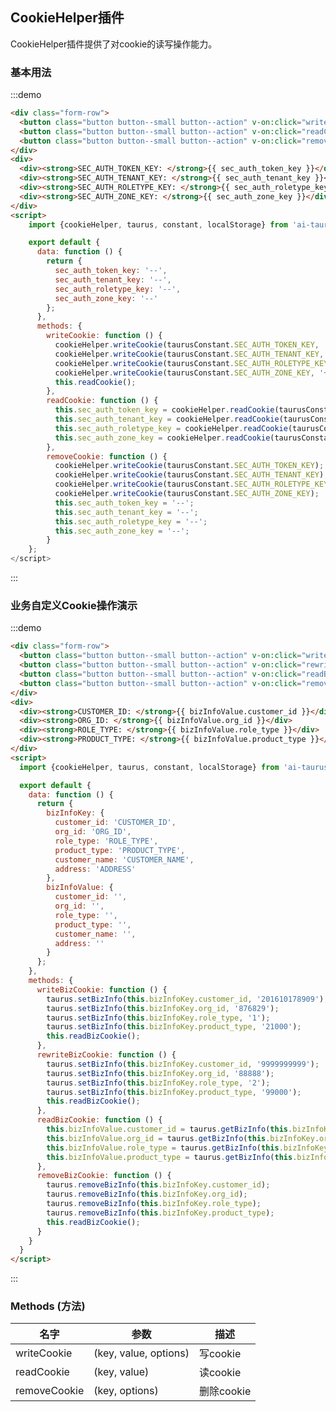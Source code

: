 <script>
  import {cookieHelper, taurus, taurusConstant, localStorage} from 'ai-taurus-desktop';

  export default {
    ready () {
      this.bizInfoValue.customer_name = localStorage.get(this.bizInfoKey.customer_name);
      this.bizInfoValue.address = localStorage.get(this.bizInfoKey.address);
    },
    data: function () {
      return {
        sec_auth_token_key: '--',
        sec_auth_tenant_key: '--',
        sec_auth_roletype_key: '--',
        sec_auth_zone_key: '--',
        bizInfoKey: {
          customer_id: 'CUSTOMER_ID',
          org_id: 'ORG_ID',
          role_type: 'ROLE_TYPE',
          product_type: 'PRODUCT_TYPE',
          customer_name: 'CUSTOMER_NAME',
          address: 'ADDRESS'
        },
        bizInfoValue: {
          customer_id: '',
          org_id: '',
          role_type: '',
          product_type: '',
          customer_name: '',
          address: ''
        }
      };
    },
    methods: {
            writeCookie: function () {
              cookieHelper.writeCookie(taurusConstant.SEC_AUTH_TOKEN_KEY, '7faf3df3d00c809b4e67b13f2778850e3f8d2fa241e143401d09c691fb6b5d5c');
              cookieHelper.writeCookie(taurusConstant.SEC_AUTH_TENANT_KEY, '10');
              cookieHelper.writeCookie(taurusConstant.SEC_AUTH_ROLETYPE_KEY, 'Operator');
              cookieHelper.writeCookie(taurusConstant.SEC_AUTH_ZONE_KEY, '+0900');
              this.readCookie();
            },
            readCookie: function () {
              this.sec_auth_token_key = cookieHelper.readCookie(taurusConstant.SEC_AUTH_TOKEN_KEY);
              this.sec_auth_tenant_key = cookieHelper.readCookie(taurusConstant.SEC_AUTH_TENANT_KEY);
              this.sec_auth_roletype_key = cookieHelper.readCookie(taurusConstant.SEC_AUTH_ROLETYPE_KEY);
              this.sec_auth_zone_key = cookieHelper.readCookie(taurusConstant.SEC_AUTH_ZONE_KEY);
            },
            removeCookie: function () {
              cookieHelper.writeCookie(taurusConstant.SEC_AUTH_TOKEN_KEY);
              cookieHelper.writeCookie(taurusConstant.SEC_AUTH_TENANT_KEY);
              cookieHelper.writeCookie(taurusConstant.SEC_AUTH_ROLETYPE_KEY);
              cookieHelper.writeCookie(taurusConstant.SEC_AUTH_ZONE_KEY);
              this.sec_auth_token_key = '--';
              this.sec_auth_tenant_key = '--';
              this.sec_auth_roletype_key = '--';
              this.sec_auth_zone_key = '--';
            },
            writeBizCookie: function () {
              taurus.setBizInfo(this.bizInfoKey.customer_id, '201610178909');
              taurus.setBizInfo(this.bizInfoKey.org_id, '876829');
              taurus.setBizInfo(this.bizInfoKey.role_type, '1');
              taurus.setBizInfo(this.bizInfoKey.product_type, '21000');
              this.readBizCookie();
            },
            rewriteBizCookie: function () {
              taurus.setBizInfo(this.bizInfoKey.customer_id, '9999999999');
              taurus.setBizInfo(this.bizInfoKey.org_id, '88888');
              taurus.setBizInfo(this.bizInfoKey.role_type, '2');
              taurus.setBizInfo(this.bizInfoKey.product_type, '99000');
              this.readBizCookie();
            },
            readBizCookie: function () {
              this.bizInfoValue.customer_id = taurus.getBizInfo(this.bizInfoKey.customer_id);
              this.bizInfoValue.org_id = taurus.getBizInfo(this.bizInfoKey.org_id);
              this.bizInfoValue.role_type = taurus.getBizInfo(this.bizInfoKey.role_type);
              this.bizInfoValue.product_type = taurus.getBizInfo(this.bizInfoKey.product_type);
            },
            removeBizCookie: function () {
              taurus.removeBizInfo(this.bizInfoKey.customer_id);
              taurus.removeBizInfo(this.bizInfoKey.org_id);
              taurus.removeBizInfo(this.bizInfoKey.role_type);
              taurus.removeBizInfo(this.bizInfoKey.product_type);
              this.readBizCookie();
            }
          }
  };
</script>

## CookieHelper插件

CookieHelper插件提供了对cookie的读写操作能力。

### 基本用法

:::demo

```html
<div class="form-row">
  <button class="button button--small button--action" v-on:click="writeCookie">write cookie</button>
  <button class="button button--small button--action" v-on:click="readCookie">read cookie</button>
  <button class="button button--small button--action" v-on:click="removeCookie">remove cookie</button>
</div>
<div>
  <div><strong>SEC_AUTH_TOKEN_KEY: </strong>{{ sec_auth_token_key }}</div>
  <div><strong>SEC_AUTH_TENANT_KEY: </strong>{{ sec_auth_tenant_key }}</div>
  <div><strong>SEC_AUTH_ROLETYPE_KEY: </strong>{{ sec_auth_roletype_key }}</div>
  <div><strong>SEC_AUTH_ZONE_KEY: </strong>{{ sec_auth_zone_key }}</div>
</div>
<script>
    import {cookieHelper, taurus, constant, localStorage} from 'ai-taurus-desktop';

    export default {
      data: function () {
        return {
          sec_auth_token_key: '--',
          sec_auth_tenant_key: '--',
          sec_auth_roletype_key: '--',
          sec_auth_zone_key: '--'
        };
      },
      methods: {
        writeCookie: function () {
          cookieHelper.writeCookie(taurusConstant.SEC_AUTH_TOKEN_KEY, '7faf3df3d00c809b4e67b13f2778850e3f8d2fa241e143401d09c691fb6b5d5c');
          cookieHelper.writeCookie(taurusConstant.SEC_AUTH_TENANT_KEY, '10');
          cookieHelper.writeCookie(taurusConstant.SEC_AUTH_ROLETYPE_KEY, 'Operator');
          cookieHelper.writeCookie(taurusConstant.SEC_AUTH_ZONE_KEY, '+0900');
          this.readCookie();
        },
        readCookie: function () {
          this.sec_auth_token_key = cookieHelper.readCookie(taurusConstant.SEC_AUTH_TOKEN_KEY);
          this.sec_auth_tenant_key = cookieHelper.readCookie(taurusConstant.SEC_AUTH_TENANT_KEY);
          this.sec_auth_roletype_key = cookieHelper.readCookie(taurusConstant.SEC_AUTH_ROLETYPE_KEY);
          this.sec_auth_zone_key = cookieHelper.readCookie(taurusConstant.SEC_AUTH_ZONE_KEY);
        },
        removeCookie: function () {
          cookieHelper.writeCookie(taurusConstant.SEC_AUTH_TOKEN_KEY);
          cookieHelper.writeCookie(taurusConstant.SEC_AUTH_TENANT_KEY);
          cookieHelper.writeCookie(taurusConstant.SEC_AUTH_ROLETYPE_KEY);
          cookieHelper.writeCookie(taurusConstant.SEC_AUTH_ZONE_KEY);
          this.sec_auth_token_key = '--';
          this.sec_auth_tenant_key = '--';
          this.sec_auth_roletype_key = '--';
          this.sec_auth_zone_key = '--';
        }
    };
</script>
```
:::

### 业务自定义Cookie操作演示

:::demo

```html
<div class="form-row">
  <button class="button button--small button--action" v-on:click="writeBizCookie">write cookie</button>
  <button class="button button--small button--action" v-on:click="rewriteBizCookie">rewrite cookie</button>
  <button class="button button--small button--action" v-on:click="readBizCookie">read cookie</button>
  <button class="button button--small button--action" v-on:click="removeBizCookie">remove cookie</button>
</div>
<div>
  <div><strong>CUSTOMER_ID: </strong>{{ bizInfoValue.customer_id }}</div>
  <div><strong>ORG_ID: </strong>{{ bizInfoValue.org_id }}</div>
  <div><strong>ROLE_TYPE: </strong>{{ bizInfoValue.role_type }}</div>
  <div><strong>PRODUCT_TYPE: </strong>{{ bizInfoValue.product_type }}</div>
</div>
<script>
  import {cookieHelper, taurus, constant, localStorage} from 'ai-taurus-desktop';

  export default {
    data: function () {
      return {
        bizInfoKey: {
          customer_id: 'CUSTOMER_ID',
          org_id: 'ORG_ID',
          role_type: 'ROLE_TYPE',
          product_type: 'PRODUCT_TYPE',
          customer_name: 'CUSTOMER_NAME',
          address: 'ADDRESS'
        },
        bizInfoValue: {
          customer_id: '',
          org_id: '',
          role_type: '',
          product_type: '',
          customer_name: '',
          address: ''
        }
      };
    },
    methods: {
      writeBizCookie: function () {
        taurus.setBizInfo(this.bizInfoKey.customer_id, '201610178909');
        taurus.setBizInfo(this.bizInfoKey.org_id, '876829');
        taurus.setBizInfo(this.bizInfoKey.role_type, '1');
        taurus.setBizInfo(this.bizInfoKey.product_type, '21000');
        this.readBizCookie();
      },
      rewriteBizCookie: function () {
        taurus.setBizInfo(this.bizInfoKey.customer_id, '9999999999');
        taurus.setBizInfo(this.bizInfoKey.org_id, '88888');
        taurus.setBizInfo(this.bizInfoKey.role_type, '2');
        taurus.setBizInfo(this.bizInfoKey.product_type, '99000');
        this.readBizCookie();
      },
      readBizCookie: function () {
        this.bizInfoValue.customer_id = taurus.getBizInfo(this.bizInfoKey.customer_id);
        this.bizInfoValue.org_id = taurus.getBizInfo(this.bizInfoKey.org_id);
        this.bizInfoValue.role_type = taurus.getBizInfo(this.bizInfoKey.role_type);
        this.bizInfoValue.product_type = taurus.getBizInfo(this.bizInfoKey.product_type);
      },
      removeBizCookie: function () {
        taurus.removeBizInfo(this.bizInfoKey.customer_id);
        taurus.removeBizInfo(this.bizInfoKey.org_id);
        taurus.removeBizInfo(this.bizInfoKey.role_type);
        taurus.removeBizInfo(this.bizInfoKey.product_type);
        this.readBizCookie();
      }
    }
  }
</script>
```

:::

### Methods \(方法\)

| 名字 | 参数 | 描述 |
| --- | --- | --- |
| writeCookie |  (key, value, options) | 写cookie |
| readCookie |  (key, value) | 读cookie |
| removeCookie | (key, options) | 删除cookie |
